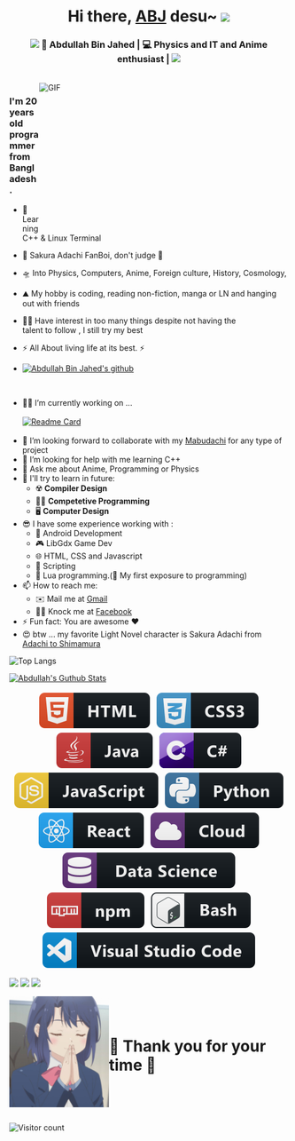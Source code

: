 <div align="center">
  <h1>Hi there, <a href="github.com/AbdullahBinJahed">ABJ</a> desu~ <img src="https://media.giphy.com/media/hvRJCLFzcasrR4ia7z/giphy.gif" width="25px"> </h1>
</div>

<div align="center">
<h3><img src="https://media.giphy.com/media/WUlplcMpOCEmTGBtBW/giphy.gif" width="30"> 👦 Abdullah Bin Jahed | 💻 Physics and IT and Anime enthusiast | <img src="https://media.giphy.com/media/WUlplcMpOCEmTGBtBW/giphy.gif" width="30"></h3>
</div>
<!--
I'm just a average person trying to live a average happy life. I love Physics, Computers and Anime.
  -->
  <br />
<img align="right" height="270px" width="450px" alt="GIF" src="https://media.giphy.com/media/kII3NwAFO3YOc/giphy.gif" />
<p align="center">
  <h3> I'm 20 years old programmer from Bangladesh.</h3>
</p>

 - 🥀 Learning C++ & Linux Terminal
 
 - 🔭 Sakura Adachi FanBoi, don't judge 🙂

 - 🛸 Into Physics, Computers, Anime, Foreign culture, History, Cosmology,

 - ⛰️ My hobby is coding, reading non-fiction, manga or LN and hanging out with friends

 - 👨‍🔬 Have interest in too many things despite not having the <br> talent to follow , I still try my best
 
 - ⚡ All About living life at its best. ⚡
 
 - <a href="https://badges.pufler.dev/visits/AbdullahBinJahed/AbdullahBinJahed"> <img alt="Abdullah Bin Jahed's github" src="https://badges.pufler.dev/visits/AbdullahBinJahed/AbdullahBinJahed"> </a>
 
 <br>
 
- 👨‍💻 I’m currently working on ...<br><br>
[![Readme Card](https://github-readme-stats.vercel.app/api/pin/?username=AbdullahBinJahed&repo=Cpp_Log&show_owner=true&theme=github_dark)](https://github.com/AbdullahBinJahed/Cpp_Log)<br><br>
- 👯 I’m looking forward to collaborate with my [Mabudachi](https://github.com/JonayedMohiuddin) for any type of project
- 🤔 I’m looking for help with me learning C++
- 💬 Ask me about Anime, Programming or Physics
- 🤔 I'll try to learn in future:
  - ☢️ __Compiler Design__
  - 🏃‍♂️ __Competetive Programming__
  - 🖥️ __Computer Design__
- 😎 I have some experience working with : 
  - 📱 Android Development
  - 🎮 LibGdx Game Dev
  - 🌐 HTML, CSS and Javascript
  - 🐚 Scripting
  - 🌙 Lua programming.(👶 My first exposure to programming)
- 📫 How to reach me:
  - ✉️ Mail me at [Gmail](https://m.facebook.com/abdullahbinjahed.abj.50)
  - 🙂📖 Knock me at [Facebook](abdullahbinjahed35@gmail.com)
- ⚡ Fun fact: You are awesome ❤️
- 😍 btw ... my favorite Light Novel character is Sakura Adachi from [Adachi to Shimamura](https://jnovels.com/adachi-and-shimamura-pdf/)

![Top Langs](https://github-readme-stats.vercel.app/api/top-langs/?username=AbdullahBinJahed&layout=compact&langs_count=8&hide=html,css&theme=chartreuse-dark)

[![Abdullah's Guthub Stats](https://github-readme-stats.vercel.app/api?username=AbdullahBinJahed&show_icons=true&include_all_commits=true&theme=blue-green)](https://github.com/AbdullahBinJahed)

<!--
<p align="center">
<img src="https://raw.githubusercontent.com/8bithemant/8bithemant/master/svg/dev/languages/html.svg" alt="Html" style="vertical-align:top; margin:4px"> 
<img src="https://raw.githubusercontent.com/8bithemant/8bithemant/master/svg/dev/languages/js.svg" alt="JavaScript" style="vertical-align:top; margin:4px"> 
<img src="https://raw.githubusercontent.com/8bithemant/8bithemant/master/svg/dev/services/npm.svg" alt="NPM" style="vertical-align:top; margin:4px"> 
<img src="https://raw.githubusercontent.com/8bithemant/8bithemant/master/svg/dev/tools/bash.svg" alt="Bash" style="vertical-align:top; margin:4px">
<p align="center">
  -->
  
  <p align="center">
  <!-- For more icons please follow  https://github.com/MikeCodesDotNET/ColoredBadges -->
  <img src="https://raw.githubusercontent.com/8bithemant/8bithemant/master/svg/dev/languages/html.svg" alt="html" style="vertical-align:top; margin:4px"> 
    <img src="https://raw.githubusercontent.com/MikeCodesDotNET/ColoredBadges/master/svg/dev/languages/css3.svg" alt="css3" style="vertical-align:top; margin:4px">
    <img src="https://raw.githubusercontent.com/MikeCodesDotNET/ColoredBadges/master/svg/dev/languages/java.svg" alt="java" style="vertical-align:top; margin:4px">
  <img src="https://raw.githubusercontent.com/8bithemant/8bithemant/master/svg/dev/languages/csharp.svg" alt="csharp" style="vertical-align:top; margin:4px">
  <img src="https://raw.githubusercontent.com/8bithemant/8bithemant/master/svg/dev/languages/js.svg" alt="js" style="vertical-align:top; margin:4px">
  <img src="https://raw.githubusercontent.com/8bithemant/8bithemant/master/svg/dev/languages/python.svg" alt="python" style="vertical-align:top; margin:4px">
  <img src="https://raw.githubusercontent.com/8bithemant/8bithemant/master/svg/dev/frameworks/react.svg" alt="react" style="vertical-align:top; margin:4px">
  <img src="https://raw.githubusercontent.com/8bithemant/8bithemant/master/svg/dev/misc/cloud.svg" alt="cloud" style="vertical-align:top; margin:4px">
  <img src="https://raw.githubusercontent.com/8bithemant/8bithemant/master/svg/dev/misc/datascience.svg" alt="datascience" style="vertical-align:top; margin:4px">
  <img src="https://raw.githubusercontent.com/8bithemant/8bithemant/master/svg/dev/services/npm.svg" alt="npm" style="vertical-align:top; margin:4px">
  <img src="https://raw.githubusercontent.com/8bithemant/8bithemant/master/svg/dev/tools/bash.svg" alt="bash" style="vertical-align:top; margin:4px">
  <img src="https://raw.githubusercontent.com/8bithemant/8bithemant/master/svg/dev/tools/visualstudio_code.svg" alt="vscode" style="vertical-align:top; margin:4px">
</p>
  
 <code><a href="https://www.python.org/" target="_blank"><img height="50" src="https://www.vectorlogo.zone/logos/python/python-ar21.svg"></a></code>
<code><a href="https://www.linux.org/" target="_blank"><img height="50" src="https://www.vectorlogo.zone/logos/linux/linux-ar21.svg"></a></code>
<code><a href="https://reactjs.org/" target="_blank"><img height="50" src="https://www.vectorlogo.zone/logos/reactjs/reactjs-ar21.svg"></a></code>

<img align="left" src="https://raw.githubusercontent.com/AbdullahBinJahed/AbdullahBInJahed/main/assets/AdachiMama.jpeg" width="180px" height="200px" />

<br><br>

<h1>💖 Thank you for your time 💖 </h1>

<br><br><br><br>
<img src="https://visitor-badge.laobi.icu/badge?page_id=AbdullahBinJahed" alt="Visitor count" />


